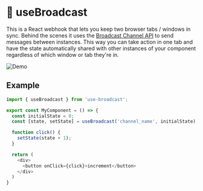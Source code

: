 # 📡 useBroadcast

This is a React webhook that lets you keep two browser tabs / windows in sync.
Behind the scenes it uses the [Broadcast Channel API](1) to send messages
between instances. This way you can take action in one tab and have the state
automatically shared with other instances of your component regardless of which
window or tab they're in. 

![Demo](https://github.com/trevoro/use-broadcast/blob/master/doc/demo.gif)

## Example

```javascript
import { useBroadcast } from 'use-broadcast';

export const MyComponent = () => {
  const initialState = 0;
  const [state, setState] = useBroadcast('channel_name', initialState);

  function click() {
    setState(state + 1);
  }

  return (
    <div>
      <button onClick={click}>increment</button>
    </div>
  )
}
```

[1]: [https://developer.mozilla.org/en-US/docs/Web/API/Broadcast_Channel_API
